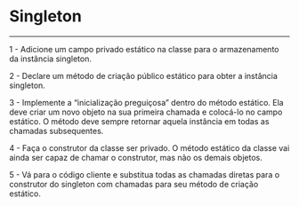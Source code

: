 <h1> Singleton </h1>

<hr/>
1 - Adicione um campo privado estático na classe para o armazenamento da instância singleton.

2 - Declare um método de criação público estático para obter a instância singleton.

3 - Implemente a “inicialização preguiçosa” dentro do método estático. Ela deve criar um novo objeto na sua primeira chamada e colocá-lo no campo estático. O método deve sempre retornar aquela instância em todas as chamadas subsequentes.

4 - Faça o construtor da classe ser privado. O método estático da classe vai ainda ser capaz de chamar o construtor, mas não os demais objetos.

5 - Vá para o código cliente e substitua todas as chamadas diretas para o construtor do singleton com chamadas para seu método de criação estático.

